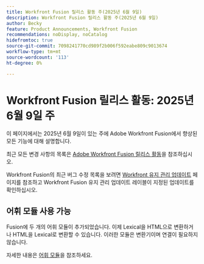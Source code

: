 ```yaml
---
title: Workfront Fusion 릴리스 활동 주(2025년 6월 9일)
description: Workfront Fusion 릴리스 활동 주(2025년 6월 9일)
author: Becky
feature: Product Announcements, Workfront Fusion
recommendations: noDisplay, noCatalog
hidefromtoc: true
source-git-commit: 7098241770cd989f2b006f592eabe809c9013674
workflow-type: tm+mt
source-wordcount: '113'
ht-degree: 0%

---
```


# Workfront Fusion 릴리스 활동: 2025년 6월 9일 주

이 페이지에서는 2025년 6월 9일이 있는 주에 Adobe Workfront Fusion에서 향상된 모든 기능에 대해 설명합니다.

최근 모든 변경 사항의 목록은 [Adobe Workfront Fusion 릴리스 활동](/help/workfront-fusion/fusion-product-releases/fusion-release-activity.md)을 참조하십시오.

Workfront Fusion의 최근 버그 수정 목록을 보려면 [Workfront 유지 관리 업데이트](https://experienceleague.adobe.com/en/docs/workfront-known-issues/releases/current-updates) 페이지를 참조하고 Workfront Fusion 유지 관리 업데이트 레이블이 지정된 업데이트를 확인하십시오.

## 어휘 모듈 사용 가능

Fusion에 두 개의 어휘 모듈이 추가되었습니다. 이제 Lexical을 HTML으로 변환하거나 HTML을 Lexical로 변환할 수 있습니다. 이러한 모듈은 변환기이며 연결이 필요하지 않습니다.

자세한 내용은 [어휘 모듈](/help/workfront-fusion/references/apps-and-modules/tools-and-transformers/lexical-modules.md)을 참조하세요.
